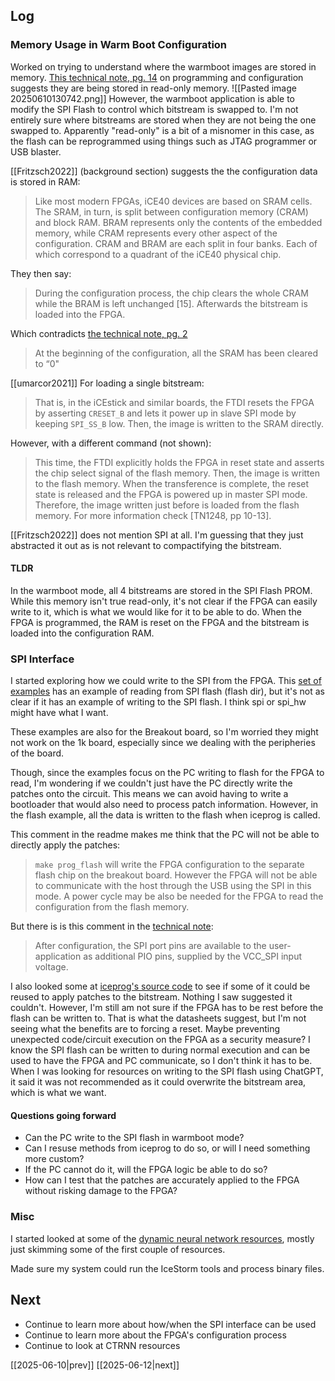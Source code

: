## Log
### Memory Usage in Warm Boot Configuration
Worked on trying to understand where the warmboot images are stored in memory. [This technical note, pg. 14](https://www.workver.com/wv/FPGA/iCE40ProgrammingandConfiguration.pdf) on programming and configuration suggests they are being stored in read-only memory. ![[Pasted image 20250610130742.png]]
However, the warmboot application is able to modify the SPI Flash to control which bitstream is swapped to. I'm not entirely sure where bitstreams are stored when they are not being the one swapped to. Apparently "read-only" is a bit of a misnomer in this case, as the flash can be reprogrammed using things such as JTAG programmer or USB blaster.

[[Fritzsch2022]] (background section) suggests the the configuration data is stored in RAM:
>Like most modern FPGAs, iCE40 devices are based on SRAM cells. The SRAM, in turn, is split between configuration memory (CRAM) and block RAM. BRAM represents only the contents of the embedded memory, while CRAM represents every other aspect of the configuration. CRAM and BRAM are each split in four banks. Each of which correspond to a quadrant of the iCE40 physical chip.

They then say:
>During the configuration process, the chip clears the whole CRAM while the BRAM is left unchanged [15]. Afterwards the bitstream is loaded into the FPGA.

Which contradicts [the technical note, pg. 2](https://www.workver.com/wv/FPGA/iCE40ProgrammingandConfiguration.pdf)
> At the beginning of the configuration, all the SRAM has been cleared to “0"

[[umarcor2021]] For loading a single bitstream:
>That is, in the iCEstick and similar boards, the FTDI resets the FPGA by asserting `CRESET_B` and lets it power up in slave SPI mode by keeping `SPI_SS_B` low. Then, the image is written to the SRAM directly.

However, with a different command (not shown):
>This time, the FTDI explicitly holds the FPGA in reset state and asserts the chip select signal of the flash memory. Then, the image is written to the flash memory. When the transference is complete, the reset state is released and the FPGA is powered up in master SPI mode. Therefore, the image written just before is loaded from the flash memory. For more information check [TN1248, pp 10-13].

[[Fritzsch2022]] does not mention SPI at all. I'm guessing that they just abstracted it out as is not relevant to compactifying the bitstream. 
#### TLDR
In the warmboot mode, all 4 bitstreams are stored in the SPI Flash PROM. While this memory isn't true read-only, it's not clear if the FPGA can easily write to it, which is what we would like for it to be able to do. When the FPGA is programmed, the RAM is reset on the FPGA and the bitstream is loaded into the configuration RAM. 
### SPI Interface
I started exploring how we could write to the SPI from the FPGA. This [set of examples](https://github.com/damdoy/ice40_ultraplus_examples) has an example of reading from SPI flash (flash dir), but it's not as clear if it has an example of writing to the SPI flash. I think spi or spi_hw might have what I want. 

These examples are also for the Breakout board, so I'm worried they might not work on the 1k board, especially since we dealing with the peripheries of the board. 

Though, since the examples focus on the PC writing to flash for the FPGA to read, I'm wondering if we couldn't just have the PC directly write the patches onto the circuit. This means we can avoid having to write a bootloader that would also need to process patch information. However, in the flash example, all the data is written to the flash when iceprog is called. 

This comment in the readme makes me think that the PC will not be able to directly apply the patches:
>`make prog_flash` will write the FPGA configuration to the separate flash chip on the breakout board. However the FPGA will not be able to communicate with the host through the USB using the SPI in this mode. A power cycle may be also be needed for the FPGA to read the configuration from the flash memory.

But there is is this comment in the [technical note](https://www.workver.com/wv/FPGA/iCE40ProgrammingandConfiguration.pdf):
>After configuration, the SPI port pins are available to the user-application as additional PIO pins, supplied by the VCC_SPI input voltage.

I also looked some at [iceprog's source code](https://github.com/YosysHQ/icestorm/blob/master/iceprog/iceprog.c) to see if some of it could be reused to apply patches to the bitstream. Nothing I saw suggested it couldn't. However, I'm still am not sure if the FPGA has to be rest before the flash can be written to. That is what the datasheets suggest, but I'm not seeing what the benefits are to forcing a reset. Maybe preventing unexpected code/circuit execution on the FPGA as a security measure? I know the SPI flash can be written to during normal execution and can be used to have the FPGA and PC communicate, so I don't think it has to be. When I was looking for resources on writing to the SPI flash using ChatGPT, it said it was not recommended as it could overwrite the bitstream area, which is what we want.
#### Questions going forward
- Can the PC write to the SPI flash in warmboot mode?
- Can I resuse methods from iceprog to do so, or will I need something more custom?
- If the PC cannot do it, will the FPGA logic be able to do so?
- How can I test that the patches are accurately applied to the FPGA without risking damage to the FPGA?
### Misc
I started looked at some of the [dynamic neural network resources](https://docs.google.com/document/d/1DecYUHM6FmM-AnhUXJ-uE8_212LTYa2NnGHwxztAwos/edit?tab=t.0), mostly just skimming some of the first couple of resources. 

Made sure my system could run the IceStorm tools and process binary files.
## Next
- Continue to learn more about how/when the SPI interface can be used
- Continue to learn more about the FPGA's configuration process
- Continue to look at CTRNN resources

[[2025-06-10|prev]] [[2025-06-12|next]]
